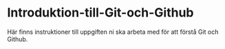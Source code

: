 # Introduktion-till-Git-och-Github
Här finns instruktioner till uppgiften ni ska arbeta med för att förstå Git och Github.
